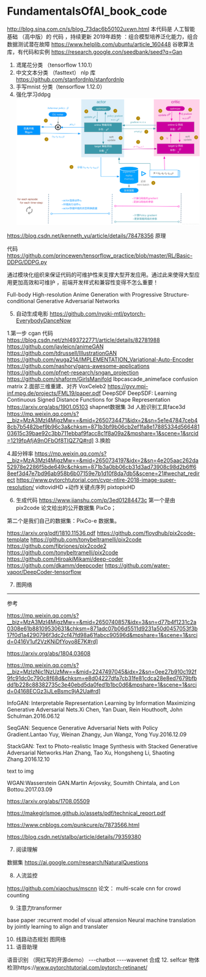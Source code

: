 # FundamentalsOfAI_book_code
http://blog.sina.com.cn/s/blog_73dac6b50102uxwn.html
本代码是 人工智能基础 （高中版）的 代码 ，持续更新
2019年趋势 ：组合模型培养泛化能力，组合数据测试潜在故障
https://www.helplib.com/ubuntu/article_160448
谷歌算法库，有代码和实例 
https://research.google.con/seedbank/seed?q=Gan

1. 鸢尾花分类 （tensorflow 1.10.1）
2. 中文文本分类 （fasttext）
nlp 库 https://github.com/stanfordnlp/stanfordnlp
3. 手写mnist 分类（tensorflow 1.12.0）
4. 强化学习ddpg 
![这里写图片描述](https://github.com/koryako/FundamentalsOfAI_book_code/raw/master/img/ddpg.jpeg)

https://blog.csdn.net/kenneth_yu/article/details/78478356 原理

代码 https://github.com/princewen/tensorflow_practice/blob/master/RL/Basic-DDPG/DDPG.py

通过模块化组织来保证代码的可维护性来支撑大型开发应用。通过此来使得大型应用更加高效和可维护 ，前端开发样式和兼容性变得不怎么重要！

Full-body High-resolution Anime Generation with Progressive Structure-conditional Generative Adversarial Networks

5. 自动生成电影
https://github.com/nyoki-mtl/pytorch-EverybodyDanceNow

  1.第一步 cgan 代码 
   https://blog.csdn.net/zhl493722771/article/details/82781988
   https://github.com/jayleicn/animeGAN
   https://github.com/tdrussell/IllustrationGAN
   https://github.com/wuga214/IMPLEMENTATION_Variational-Auto-Encoder
   https://github.com/nashory/gans-awesome-applications
   https://github.com/pfnet-research/sngan_projection
  https://github.com/shaform/GirlsManifold
   lbpcascade_animeface
   confusion matrix
  2.面部三维重建、对齐 
  VoxCeleb2  https://gvv.mpi-inf.mpg.de/projects/FML19/paper.pdf
  DeepSDF  DeepSDF: Learning Continuous Signed Distance Functions for Shape Representation https://arxiv.org/abs/1901.05103
  shapnet数据集
  3d 人脸识别工具face3d
  https://mp.weixin.qq.com/s?__biz=MzA3MzI4MjgzMw==&mid=2650734471&idx=2&sn=5e1e47847ceb48cb7b5482bef9b96c3a&chksm=871b3bf9b06cb2ef1fa8e17885334d56648103615c39bae92c3bb711ebbaf9facc8c1f8a09a2&mpshare=1&scene=1&srcid=1219fpAfjA9nOFbOf8TIQZ7Q#rd]
  3.换脸

  4.超分辨率 
  https://mp.weixin.qq.com/s?__biz=MzA3MzI4MjgzMw==&mid=2650734197&idx=2&sn=4e205aac262da52978e2286f5bde649c&chksm=871b3a0bb06cb31d3ad73908c98d2b6ff68eef3d47e7bd96ab958b6b07159e7b1d10f8da7db5&scene=21#wechat_redirect
  https://www.pytorchtutorial.com/cvpr-ntire-2018-image-super-resolution/
  vidtovidHD +动作关键点序列
  pixtopixHD

6. 生成代码
https://www.jianshu.com/p/3ed01284473c
第一个是由 pix2code 论文给出的公开数据集 PixCo；

第二个是我们自己的数据集：PixCo-e 数据集。

https://arxiv.org/pdf/1810.11536.pdf
https://github.com/floydhub/pix2code-template
https://github.com/tonybeltramelli/pix2code
https://github.com/fjbriones/pix2code2
https://github.com/tonybeltramelli/pix2code
https://github.com/HiroakiMikami/deep-coder
https://github.com/dkamm/deepcoder
https://github.com/water-vapor/DeepCoder-tensorflow

7. 图网络
----
参考


https://mp.weixin.qq.com/s?__biz=MzA3MzI4MjgzMw==&mid=2650740857&idx=3&sn=d77b4f1231c2a0308e61b88109530631&chksm=871adc07b06d5511d9231a50d0457053f3b17f0d1a4290796f3dc2cf47fd98a61fabcc90596d&mpshare=1&scene=1&srcid=0416V1uf2VzKNiDfYoyo8E7K#rd]


https://arxiv.org/abs/1804.03608

https://mp.weixin.qq.com/s?__biz=MzIzNjc1NzUzMw==&mid=2247497045&idx=2&sn=0ee27b910c192f9fc91dc0c790c8f68d&chksm=e8d04227dfa7cb31fe81cdca28e8ed7679bfbdd1b228c88382735c3e40ebd5da0fed1b1bc0d6&mpshare=1&scene=1&srcid=04168ECGz3iJLeBsmc9jA2Ua#rd]

 

InfoGAN: Interpretable Representation Learning by Information Maximizing Generative Adversarial Nets.Xi Chen, Yan Duan, Rein Houthooft, John Schulman.2016.06.12

SeqGAN: Sequence Generative Adversarial Nets with Policy Gradient.Lantao Yuy, Weinan Zhangy, Jun Wangz, Yong Yuy.2016.12.09

StackGAN: Text to Photo-realistic Image Synthesis with Stacked Generative Adversarial Networks.Han Zhang, Tao Xu, Hongsheng Li, Shaoting Zhang.2016.12.10

text to img

WGAN:Wasserstein GAN.Martin Arjovsky, Soumith Chintala, and Lon Bottou.2017.03.09

https://arxiv.org/abs/1708.05509

https://makegirlsmoe.github.io/assets/pdf/technical_report.pdf



https://www.cnblogs.com/punkcure/p/7873566.html

https://blog.csdn.net/stalbo/article/details/79359380


7. 阅读理解

数据集 https://ai.google.com/research/NaturalQuestions

8. 人流监控

https://github.com/xiaochus/mscnn 
论文： multi-scale cnn for crowd counting

9.  注意力transformer

base paper :recurrent model of visual attension
            Neural machine translation by jointly learning to align and translater

10. 线路动态规划
    图网络
11. 语音助理

语音识别 （网红写的开源demo） ---chatbot ----wavenet 合成
12. selfcar
物体检测https://www.pytorchtutorial.com/pytorch-retinanet/